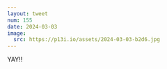 ```yaml
---
layout: tweet
num: 155
date: 2024-03-03
image:
  src: https://p13i.io/assets/2024-03-03-b2d6.jpg
---
```


YAY!!

